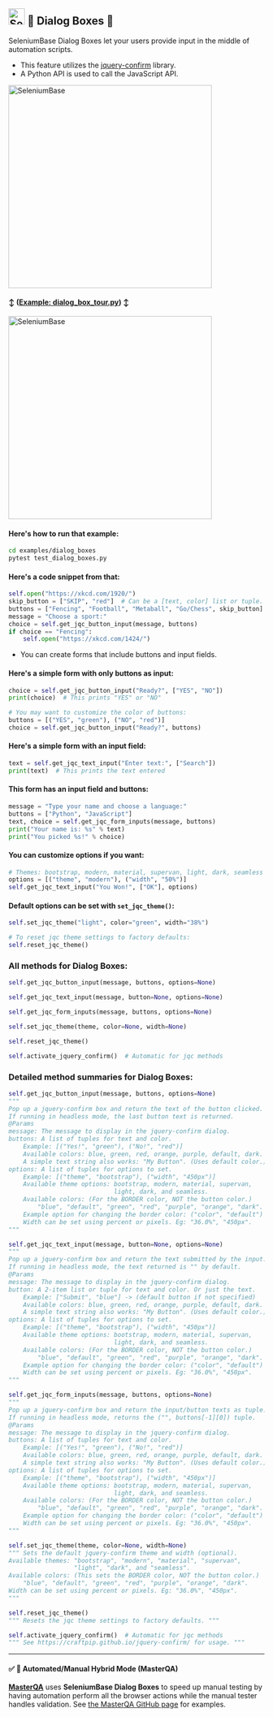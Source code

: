 ## [<img src="https://seleniumbase.io/img/logo6.png" title="SeleniumBase" width="32">](https://github.com/seleniumbase/SeleniumBase/) 🛂 Dialog Boxes 🛂

SeleniumBase Dialog Boxes let your users provide input in the middle of automation scripts.

* This feature utilizes the [jquery-confirm](https://craftpip.github.io/jquery-confirm/) library.
* A Python API is used to call the JavaScript API.

<img src="https://seleniumbase.io/cdn/img/emoji_sports_dialog.png" alt="SeleniumBase" width="400" />

<h4>↕️ (<a href="https://github.com/seleniumbase/SeleniumBase/blob/master/examples/dialog_boxes/dialog_box_tour.py">Example: dialog_box_tour.py</a>) ↕️</h4>

<img src="https://seleniumbase.io/cdn/gif/sports_dialog.gif" alt="SeleniumBase" width="400" />

<h4>Here's how to run that example:</h4>

```bash
cd examples/dialog_boxes
pytest test_dialog_boxes.py
```

<h4>Here's a code snippet from that:</h4>

```python
self.open("https://xkcd.com/1920/")
skip_button = ["SKIP", "red"]  # Can be a [text, color] list or tuple.
buttons = ["Fencing", "Football", "Metaball", "Go/Chess", skip_button]
message = "Choose a sport:"
choice = self.get_jqc_button_input(message, buttons)
if choice == "Fencing":
    self.open("https://xkcd.com/1424/")
```

* You can create forms that include buttons and input fields.

<h4>Here's a simple form with only buttons as input:</h4>

```python
choice = self.get_jqc_button_input("Ready?", ["YES", "NO"])
print(choice)  # This prints "YES" or "NO"

# You may want to customize the color of buttons:
buttons = [("YES", "green"), ("NO", "red")]
choice = self.get_jqc_button_input("Ready?", buttons)
```

<h4>Here's a simple form with an input field:</h4>

```python
text = self.get_jqc_text_input("Enter text:", ["Search"])
print(text)  # This prints the text entered
```

<h4>This form has an input field and buttons:</h4>

```python
message = "Type your name and choose a language:"
buttons = ["Python", "JavaScript"]
text, choice = self.get_jqc_form_inputs(message, buttons)
print("Your name is: %s" % text)
print("You picked %s!" % choice)
```

<h4>You can customize options if you want:</h4>

```python
# Themes: bootstrap, modern, material, supervan, light, dark, seamless
options = [("theme", "modern"), ("width", "50%")]
self.get_jqc_text_input("You Won!", ["OK"], options)
```

<h4>Default options can be set with <code>set_jqc_theme()</code>:</h4>

```python
self.set_jqc_theme("light", color="green", width="38%")

# To reset jqc theme settings to factory defaults:
self.reset_jqc_theme()
```

<h3>All methods for Dialog Boxes:</h3>

```python
self.get_jqc_button_input(message, buttons, options=None)

self.get_jqc_text_input(message, button=None, options=None)

self.get_jqc_form_inputs(message, buttons, options=None)

self.set_jqc_theme(theme, color=None, width=None)

self.reset_jqc_theme()

self.activate_jquery_confirm()  # Automatic for jqc methods
```

<h3>Detailed method summaries for Dialog Boxes:</h3>

```python
self.get_jqc_button_input(message, buttons, options=None)
"""
Pop up a jquery-confirm box and return the text of the button clicked.
If running in headless mode, the last button text is returned.
@Params
message: The message to display in the jquery-confirm dialog.
buttons: A list of tuples for text and color.
    Example: [("Yes!", "green"), ("No!", "red")]
    Available colors: blue, green, red, orange, purple, default, dark.
    A simple text string also works: "My Button". (Uses default color.)
options: A list of tuples for options to set.
    Example: [("theme", "bootstrap"), ("width", "450px")]
    Available theme options: bootstrap, modern, material, supervan,
                             light, dark, and seamless.
    Available colors: (For the BORDER color, NOT the button color.)
        "blue", "default", "green", "red", "purple", "orange", "dark".
    Example option for changing the border color: ("color", "default")
    Width can be set using percent or pixels. Eg: "36.0%", "450px".
"""

self.get_jqc_text_input(message, button=None, options=None)
"""
Pop up a jquery-confirm box and return the text submitted by the input.
If running in headless mode, the text returned is "" by default.
@Params
message: The message to display in the jquery-confirm dialog.
button: A 2-item list or tuple for text and color. Or just the text.
    Example: ["Submit", "blue"] -> (default button if not specified)
    Available colors: blue, green, red, orange, purple, default, dark.
    A simple text string also works: "My Button". (Uses default color.)
options: A list of tuples for options to set.
    Example: [("theme", "bootstrap"), ("width", "450px")]
    Available theme options: bootstrap, modern, material, supervan,
                             light, dark, and seamless.
    Available colors: (For the BORDER color, NOT the button color.)
        "blue", "default", "green", "red", "purple", "orange", "dark".
    Example option for changing the border color: ("color", "default")
    Width can be set using percent or pixels. Eg: "36.0%", "450px".
"""

self.get_jqc_form_inputs(message, buttons, options=None)
"""
Pop up a jquery-confirm box and return the input/button texts as tuple.
If running in headless mode, returns the ("", buttons[-1][0]) tuple.
@Params
message: The message to display in the jquery-confirm dialog.
buttons: A list of tuples for text and color.
    Example: [("Yes!", "green"), ("No!", "red")]
    Available colors: blue, green, red, orange, purple, default, dark.
    A simple text string also works: "My Button". (Uses default color.)
options: A list of tuples for options to set.
    Example: [("theme", "bootstrap"), ("width", "450px")]
    Available theme options: bootstrap, modern, material, supervan,
                             light, dark, and seamless.
    Available colors: (For the BORDER color, NOT the button color.)
        "blue", "default", "green", "red", "purple", "orange", "dark".
    Example option for changing the border color: ("color", "default")
    Width can be set using percent or pixels. Eg: "36.0%", "450px".
"""

self.set_jqc_theme(theme, color=None, width=None)
""" Sets the default jquery-confirm theme and width (optional).
Available themes: "bootstrap", "modern", "material", "supervan",
                  "light", "dark", and "seamless".
Available colors: (This sets the BORDER color, NOT the button color.)
    "blue", "default", "green", "red", "purple", "orange", "dark".
Width can be set using percent or pixels. Eg: "36.0%", "450px".
"""

self.reset_jqc_theme()
""" Resets the jqc theme settings to factory defaults. """

self.activate_jquery_confirm()  # Automatic for jqc methods
""" See https://craftpip.github.io/jquery-confirm/ for usage. """
```

--------

<h4>✅ 🛂 Automated/Manual Hybrid Mode (MasterQA)</h4>
<p><b><a href="https://seleniumbase.io/seleniumbase/masterqa/ReadMe/">MasterQA</a></b> uses <b>SeleniumBase Dialog Boxes</b> to speed up manual testing by having automation perform all the browser actions while the manual tester handles validation. See <a href="https://github.com/seleniumbase/SeleniumBase/tree/master/examples/master_qa">the MasterQA GitHub page</a> for examples.</p>
